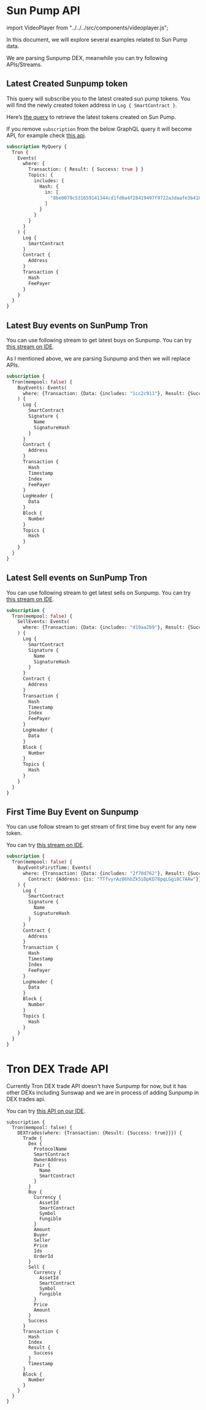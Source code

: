 # Sun Pump API

import VideoPlayer from "../../../src/components/videoplayer.js";

In this document, we will explore several examples related to Sun Pump data.

<head>
  <meta name="title" content="Sun Pump API - Tron - Tokens, Trades, Live Prices"/>
  <meta name="description" content="Get on-chain data of any Sun Pump based token through our Sun Pump API."/>
  <meta name="keywords" content="Sun Pump API,Sun Pump on-chain data API,Sun Pump token data API,Sun Pump blockchain API,Sun Pump DEX data API,Sun Pump API documentation,Sun Pump crypto API,Sun Pump web3 API,DEX Trades,Tron,Sun Pump memecoins,Tron DEX,Blast DEX,token trading,blockchain data,crypto trading"/>
  <meta name="robots" content="index, follow"/>
  <meta http-equiv="Content-Type" content="text/html; charset=utf-8"/>
  <meta name="language" content="English"/>

<meta property="og:type" content="website" />
<meta
  property="og:title"
  content="Get Sun Pump On-Chain Data with Sun Pump API"
/>
<meta
  property="og:description"
  content="Get on-chain data of any Sun Pump based token through our Sun Pump API."
/>

  <meta property="twitter:card" content="summary_large_image"/>
  <meta property="twitter:title" content="How to Get Sun Pump On-Chain Data with Sun Pump API"/>
  <meta property="twitter:description" content="Get on-chain data of any Sun Pump based token through our Sun Pump API."/>
</head>

We are parsing Sunpump DEX, meanwhile you can try following APIs/Streams.

## Latest Created Sunpump token

This query will subscribe you to the latest created sun pump tokens. You will find the newly created token address in `Log { SmartContract }`.

Here’s [the query](https://ide.bitquery.io/New-tokens-on-sunpump_1#) to retrieve the latest tokens created on Sun Pump.

If you remove `subscription` from the below GraphQL query it will become API, for example check [this api](https://ide.bitquery.io/latest-created-Sunpump-tokens).

```graphql
subscription MyQuery {
  Tron {
    Events(
      where: {
        Transaction: { Result: { Success: true } }
        Topics: {
          includes: {
            Hash: {
              in: [
                "8be0079c531659141344cd1fd0a4f28419497f9722a3daafe3b4186f6b6457e0"
              ]
            }
          }
        }
      }
    ) {
      Log {
        SmartContract
      }
      Contract {
        Address
      }
      Transaction {
        Hash
        FeePayer
      }
    }
  }
}
```

## Latest Buy events on SunPump Tron

You can use following stream to get latest buys on Sunpump. You can try [this stream on IDE](https://ide.bitquery.io/latest-Buy-on-SunPump).

As I mentioned above, we are parsing Sunpump and then we will replace APIs.


```graphql
subscription {
  Tron(mempool: false) {
    BuyEvents: Events(
      where: {Transaction: {Data: {includes: "1cc2c911"}, Result: {Success: true}}, Contract: {Address: {is: "TTfvyrAz86hbZk5iDpKD78pqLGgi8C7AAw"}}}
    ) {
      Log {
        SmartContract
        Signature {
          Name
          SignatureHash
        }
      }
      Contract {
        Address
      }
      Transaction {
        Hash
        Timestamp
        Index
        FeePayer
      }
      LogHeader {
        Data
      }
      Block {
        Number
      }
      Topics {
        Hash
      }
    }
  }
}
```

## Latest Sell events on SunPump Tron

You can use following stream to get latest sells on Sunpump. You can try [this stream on IDE](https://ide.bitquery.io/sunpump-sell-event).


```graphql
subscription {
  Tron(mempool: false) {
    SellEvents: Events(
      where: {Transaction: {Data: {includes: "d19aa2b9"}, Result: {Success: true}}, Contract: {Address: {is: "TTfvyrAz86hbZk5iDpKD78pqLGgi8C7AAw"}}}
    ) {
      Log {
        SmartContract
        Signature {
          Name
          SignatureHash
        }
      }
      Contract {
        Address
      }
      Transaction {
        Hash
        Timestamp
        Index
        FeePayer
      }
      LogHeader {
        Data
      }
      Block {
        Number
      }
      Topics {
        Hash
      }
    }
  }
}
```


## First Time Buy Event on Sunpump

You can use follow stream to get stream of first time buy event for any new token.

You can try [this stream on IDE](https://ide.bitquery.io/Tron-sunpump-first-time-buy-event_1).


```graphql
subscription {
  Tron(mempool: false) {
    BuyEventsFirstTime: Events(
      where: {Transaction: {Data: {includes: "2f70d762"}, Result: {Success: true}}, 
        Contract: {Address: {is: "TTfvyrAz86hbZk5iDpKD78pqLGgi8C7AAw"}}}
    ) {
      Log {
        SmartContract
        Signature {
          Name
          SignatureHash
        }
      }
      Contract {
        Address
      }
      Transaction {
        Hash
        Timestamp
        Index
        FeePayer
      }
      LogHeader {
        Data
      }
      Block {
        Number
      }
      Topics {
        Hash
      }
    }
  }
}
```

# Tron DEX Trade API

Currently Tron DEX trade API doesn't have Sunpump for now, but it has other DEXs including Sunswap and we are in process of adding Sunpump in DEX trades api.

You can try [this API on our IDE](https://ide.bitquery.io/Tron-dex-trades).

```
subscription {
  Tron(mempool: false) {
    DEXTrades(where: {Transaction: {Result: {Success: true}}}) {
      Trade {
        Dex {
          ProtocolName
          SmartContract
          OwnerAddress
          Pair {
            Name
            SmartContract
          }
        }
        Buy {
          Currency {
            AssetId
            SmartContract
            Symbol
            Fungible
          }
          Amount
          Buyer
          Seller
          Price
          Ids
          OrderId
        }
        Sell {
          Currency {
            AssetId
            SmartContract
            Symbol
            Fungible
          }
          Price
          Amount
        }
        Success
      }
      Transaction {
        Hash
        Index
        Result {
          Success
        }
        Timestamp
      }
      Block {
        Number
      }
    }
  }
}
```